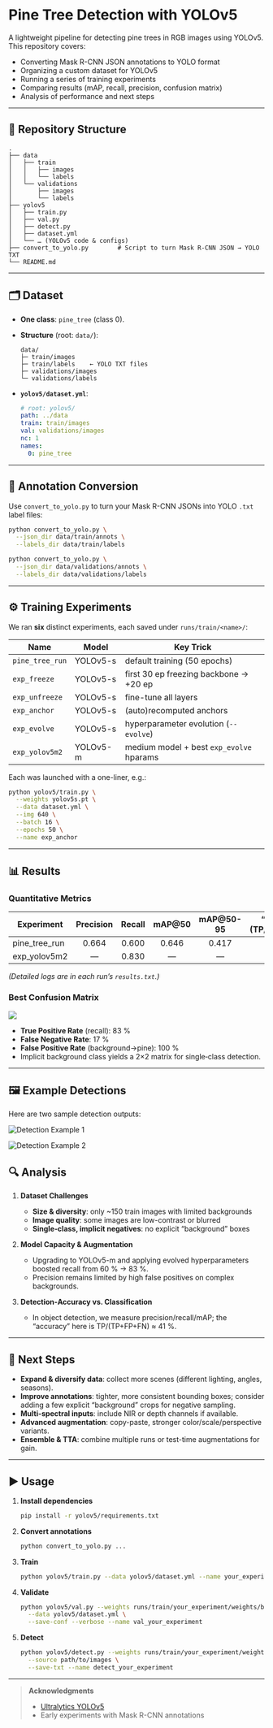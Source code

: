 # Pine Tree Detection with YOLOv5

A lightweight pipeline for detecting pine trees in RGB images using YOLOv5. This repository covers:

- Converting Mask R-CNN JSON annotations to YOLO format
- Organizing a custom dataset for YOLOv5
- Running a series of training experiments
- Comparing results (mAP, recall, precision, confusion matrix)
- Analysis of performance and next steps

---

## 📂 Repository Structure

```
.
├── data
│   ├── train
│   │   ├── images
│   │   └── labels
│   └── validations
│       ├── images
│       └── labels
├── yolov5
│   ├── train.py
│   ├── val.py
│   ├── detect.py
│   ├── dataset.yml
│   └── … (YOLOv5 code & configs)
├── convert_to_yolo.py        # Script to turn Mask R-CNN JSON → YOLO TXT
└── README.md
```

---

## 🗂 Dataset

- **One class**: `pine_tree` (class 0).

- **Structure** (root: `data/`):

  ```
  data/
  ├─ train/images
  ├─ train/labels    ← YOLO TXT files
  ├─ validations/images
  └─ validations/labels
  ```

- **`yolov5/dataset.yml`**:

  ```yaml
  # root: yolov5/
  path: ../data
  train: train/images
  val: validations/images
  nc: 1
  names:
    0: pine_tree
  ```

---

## 🔄 Annotation Conversion

Use `convert_to_yolo.py` to turn your Mask R-CNN JSONs into YOLO `.txt` label files:

```bash
python convert_to_yolo.py \
  --json_dir data/train/annots \
  --labels_dir data/train/labels

python convert_to_yolo.py \
  --json_dir data/validations/annots \
  --labels_dir data/validations/labels
```

---

## ⚙️ Training Experiments

We ran **six** distinct experiments, each saved under `runs/train/<name>/`:

| Name            | Model    | Key Trick                                |
| --------------- | -------- | ---------------------------------------- |
| `pine_tree_run` | YOLOv5-s | default training (50 epochs)             |
| `exp_freeze`    | YOLOv5-s | first 30 ep freezing backbone → +20 ep   |
| `exp_unfreeze`  | YOLOv5-s | fine-tune all layers                     |
| `exp_anchor`    | YOLOv5-s | (auto)recomputed anchors                 |
| `exp_evolve`    | YOLOv5-s | hyperparameter evolution (`--evolve`)    |
| `exp_yolov5m2`  | YOLOv5-m | medium model + best `exp_evolve` hparams |

Each was launched with a one-liner, e.g.:

```bash
python yolov5/train.py \
  --weights yolov5s.pt \
  --data dataset.yml \
  --img 640 \
  --batch 16 \
  --epochs 50 \
  --name exp_anchor
```

---

## 📊 Results

### Quantitative Metrics

| Experiment    | Precision | Recall | mAP\@50 | mAP\@50-95 | “Accuracy” (TP/(TP+FP+FN)) |
| ------------- | :-------: | :----: | :-----: | :--------: | :------------------------: |
| pine_tree_run |   0.664   | 0.600  |  0.646  |   0.417    |           46.2 %           |
| exp_yolov5m2  |     —     | 0.830  |    —    |     —      |           41.5 %           |

_(Detailed logs are in each run’s `results.txt`.)_

### Best Confusion Matrix

![](runs/val/val_exp_yolov5m2/confusion_matrix.png)

- **True Positive Rate** (recall): 83 %
- **False Negative Rate**: 17 %
- **False Positive Rate** (background→pine): 100 %
- Implicit background class yields a 2×2 matrix for single‐class detection.

---

## 🖼️ Example Detections

Here are two sample detection outputs:

![Detection Example 1](results/val_batch0_labels.jpg)

![Detection Example 2](results/val_batch0_pred.jpg)

## 🔍 Analysis

1. **Dataset Challenges**
   - **Size & diversity**: only \~150 train images with limited backgrounds
   - **Image quality**: some images are low-contrast or blurred
   - **Single‐class, implicit negatives**: no explicit “background” boxes

2. **Model Capacity & Augmentation**
   - Upgrading to YOLOv5-m and applying evolved hyperparameters boosted recall from 60 % → 83 %.
   - Precision remains limited by high false positives on complex backgrounds.

3. **Detection‐Accuracy vs. Classification**
   - In object detection, we measure precision/recall/mAP; the “accuracy” here is TP/(TP+FP+FN) ≈ 41 %.

---

## 🚀 Next Steps

- **Expand & diversify data**: collect more scenes (different lighting, angles, seasons).
- **Improve annotations**: tighter, more consistent bounding boxes; consider adding a few explicit “background” crops for negative sampling.
- **Multi-spectral inputs**: include NIR or depth channels if available.
- **Advanced augmentation**: copy-paste, stronger color/scale/perspective variants.
- **Ensemble & TTA**: combine multiple runs or test-time augmentations for gain.

---

## ▶️ Usage

1. **Install dependencies**

   ```bash
   pip install -r yolov5/requirements.txt
   ```

2. **Convert annotations**

   ```bash
   python convert_to_yolo.py ...
   ```

3. **Train**

   ```bash
   python yolov5/train.py --data yolov5/dataset.yml --name your_experiment
   ```

4. **Validate**

   ```bash
   python yolov5/val.py --weights runs/train/your_experiment/weights/best.pt \
     --data yolov5/dataset.yml \
     --save-conf --verbose --name val_your_experiment
   ```

5. **Detect**

   ```bash
   python yolov5/detect.py --weights runs/train/your_experiment/weights/best.pt \
     --source path/to/images \
     --save-txt --name detect_your_experiment
   ```

---

> **Acknowledgments**
>
> - [Ultralytics YOLOv5](https://github.com/ultralytics/yolov5)
> - Early experiments with Mask R-CNN annotations
